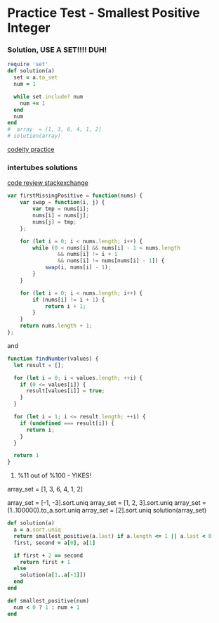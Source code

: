 # Practice Test - Smallest Positive Integer

### Solution, USE A SET!!!! DUH!
```ruby
require 'set'
def solution(a)
  set = a.to_set
  num = 1

  while set.include? num
    num += 1
  end
  num
end
#  array  = [1, 3, 6, 4, 1, 2]
# solution(array)
```

[codeity practice](https://app.codility.com/demo/results/demoWJCCTD-J6J/)

### intertubes solutions
[code review stackexchange](https://codereview.stackexchange.com/questions/179037/given-an-array-of-integers-return-the-smallest-positive-integer-not-in-it)

```javascript
var firstMissingPositive = function(nums) {
    var swap = function(i, j) {
        var tmp = nums[i];
        nums[i] = nums[j];
        nums[j] = tmp;
    };

    for (let i = 0; i < nums.length; i++) {
        while (0 < nums[i] && nums[i] - 1 < nums.length
                && nums[i] != i + 1
                && nums[i] != nums[nums[i] - 1]) {
            swap(i, nums[i] - 1);
        }
    }

    for (let i = 0; i < nums.length; i++) {
        if (nums[i] != i + 1) {
            return i + 1;
        }
    }
    return nums.length + 1;
};
```

and

```javascript
function findNumber(values) {
  let result = [];

  for (let i = 0; i < values.length; ++i) {
    if (0 <= values[i]) {
      result[values[i]] = true;
    }
  }

  for (let i = 1; i <= result.length; ++i) {
    if (undefined === result[i]) {
      return i;
    }
  }

  return 1
}
```

1. %11 out of %100 - YIKES!

array_set = [1, 3, 6, 4, 1, 2]
<!-- array_set = [1, 2, 3, 4, 5, 6, 8, 9, 10].sort.uniq -->
<!-- array_set = [1, 2, 4, 5, 6, 7].sort.uniq -->
array_set = [-1, -3].sort.uniq
array_set = [1, 2, 3].sort.uniq
array_set = (1..100000).to_a.sort.uniq
array_set = [2].sort.uniq
solution(array_set)

```ruby
def solution(a)
  a = a.sort.uniq
  return smallest_positive(a.last) if a.length <= 1 || a.last < 0
  first, second = a[0], a[1]

  if first + 2 == second
    return first + 1
  else
    solution(a[1..a[-1]])
  end
end

def smallest_positive(num)
  num < 0 ? 1 : num + 1
end
```
